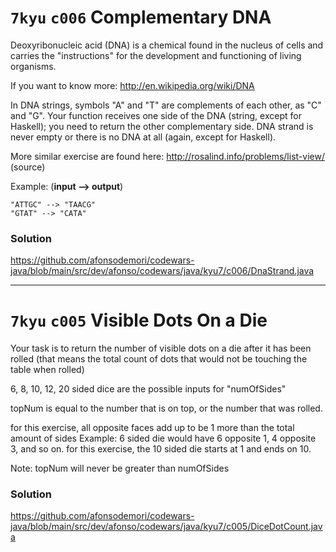 # `7kyu` `c006` Complementary DNA

Deoxyribonucleic acid (DNA) is a chemical found in the nucleus of cells and carries the "instructions" for the
development and functioning of living organisms.

If you want to know more: http://en.wikipedia.org/wiki/DNA

In DNA strings, symbols "A" and "T" are complements of each other, as "C" and "G". Your function receives one side of
the DNA (string, except for Haskell); you need to return the other complementary side. DNA strand is never empty or
there is no DNA at all (again, except for Haskell).

More similar exercise are found here: http://rosalind.info/problems/list-view/ (source)

Example: (**input --> output**)

```
"ATTGC" --> "TAACG"
"GTAT" --> "CATA"
```

### Solution

https://github.com/afonsodemori/codewars-java/blob/main/src/dev/afonso/codewars/java/kyu7/c006/DnaStrand.java

---

# `7kyu` `c005` Visible Dots On a Die

Your task is to return the number of visible dots on a die after it has been rolled (that means the total count of dots
that would not be touching the table when rolled)

6, 8, 10, 12, 20 sided dice are the possible inputs for "numOfSides"

topNum is equal to the number that is on top, or the number that was rolled.

for this exercise, all opposite faces add up to be 1 more than the total amount of sides Example: 6 sided die would have
6 opposite 1, 4 opposite 3, and so on. for this exercise, the 10 sided die starts at 1 and ends on 10.

Note: topNum will never be greater than numOfSides

### Solution

https://github.com/afonsodemori/codewars-java/blob/main/src/dev/afonso/codewars/java/kyu7/c005/DiceDotCount.java
